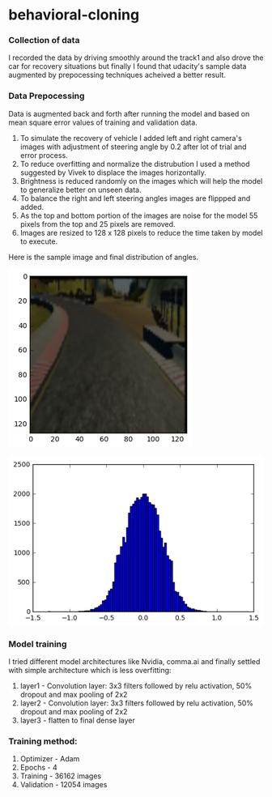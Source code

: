# behavioral-cloning

### Collection of data

I recorded the data by driving smoothly around the track1 and also drove the car for recovery situations but finally I found that udacity's sample data augmented by prepocessing techniques acheived a better result.

### Data Prepocessing

Data is augmented back and forth after running the model and based on mean square error values of training and validation data.

1. To simulate the recovery of vehicle I added left and right camera's images with adjustment of steering angle by 0.2 after lot of trial and error process.
2. To reduce overfitting and normalize the distrubution I used a method suggested by Vivek to displace the images horizontally.
3. Brightness is reduced randomly on the images which will help the model to generalize better on unseen data.
4. To balance the right and left steering angles images are flippped and added.
5. As the top and bottom portion of the images are noise for the model 55 pixels from the top and 25 pixels are removed.
6. Images are resized to 128 x 128 pixels to reduce the time taken by model to execute.

Here is the sample image and final distribution of angles.

![download](images/download.png)

![angles](images/angles.png)

### Model training

I tried different model architectures like Nvidia, comma.ai and finally settled with simple architecture which is less overfitting:

1. layer1 - Convolution layer: 3x3 filters followed by relu activation, 50% dropout and max pooling of 2x2
2. layer2 - Convolution layer: 3x3 filters followed by relu activation, 50% dropout and max pooling of 2x2
3. layer3 - flatten to final dense layer

### Training method:

1. Optimizer - Adam 
2. Epochs - 4
3. Training - 36162 images
4. Validation - 12054 images
